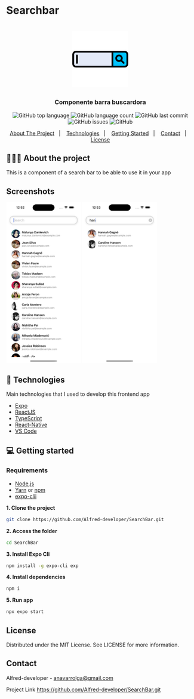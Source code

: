 # Searchbar
<h1 align="center">
	<img alt="Logo" src="assets/search-engine.png" height="150px" width="150px" />
</h1>
<h3 align="center">
  Componente barra buscardora
</h3>

<p align="center">
  <img alt="GitHub top language" src="https://img.shields.io/badge/Expo-51.0.14-blue">

  <img alt="GitHub language count" src="https://img.shields.io/badge/React%20Native-0.73.6-blue">

  <img alt="GitHub last commit" src="https://img.shields.io/badge/Last%20Commite-21/01/25-orange">

  <img alt="GitHub issues" src="https://img.shields.io/badge/Issues-0-yellow">

  <img alt="GitHub" src="https://img.shields.io/badge/License-MIT-green">
</p>

<p align="center">
  <a href="#-about-the-project">About The Project</a>&nbsp;&nbsp;&nbsp;|&nbsp;&nbsp;&nbsp;
  <a href="#-technologies">Technologies</a>&nbsp;&nbsp;&nbsp;|&nbsp;&nbsp;&nbsp;
  <a href="#-getting-started">Getting Started</a>&nbsp;&nbsp;&nbsp;|&nbsp;&nbsp;&nbsp;
  <a href="#contact">Contact</a>&nbsp;&nbsp;&nbsp;|&nbsp;&nbsp;&nbsp;
  <a href="#-license">License</a>
</p>

## 👨🏻‍💻 About the project

<p>
This is a component of a search bar to be able to use it in your app
</p>

## Screenshots
<div>
	<img src="assets/screenShot/screen-1.png" height="430px" width="200px" />
	<img src="assets/screenShot/screen-2.png" height="430px" width="200px" />
</div>

## 🚀 Technologies

Main technologies that I used to develop this frontend app

- [Expo](https://docs.expo.io)
- [ReactJS](https://nodejs.org/en)
- [TypeScript](https://www.typescriptlang.org)
- [React-Native](https://reactnative.dev/docs/getting-started)
- [VS Code](https://code.visualstudio.com)

## 💻 Getting started

### Requirements

- [Node.js](https://nodejs.org/en/)
- [Yarn](https://classic.yarnpkg.com/) or [npm](https://www.npmjs.com/)
- [expo-clii](https://docs.expo.dev/)

**1. Clone the project**
```bash
git clone https://github.com/Alfred-developer/SearchBar.git
```
**2. Access the folder**
```bash
cd SearchBar
```
**3. Install Expo Cli**
```bash
npm install -g expo-cli exp
```
**4. Install dependencies**
```bash
npm i
```
**5. Run app**
```bash
npx expo start
```

<!-- LICENSE -->
## License

Distributed under the MIT License. See LICENSE for more information.

## Contact

Alfred-developer - anavarrolga@gmail.com


Project Link https://github.com/Alfred-developer/SearchBar.git

